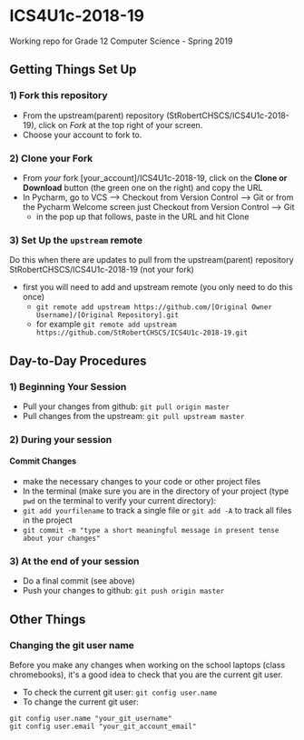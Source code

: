 # ICS4U1c-2018-19
Working repo for Grade 12 Computer Science - Spring 2019

## Getting Things Set Up

### 1) Fork this repository
* From the upstream(parent) repository (StRobertCHSCS/ICS4U1c-2018-19), click on *Fork* at the top right of your screen.
* Choose your account to fork to.

### 2) Clone your Fork
* From *your* fork [your_account]/ICS4U1c-2018-19, click on the **Clone or Download** button (the green one on the right) and copy the URL
* In Pycharm, go to VCS --> Checkout from Version Control --> Git or from the Pycharm Welcome screen just Checkout from Version Control --> Git
    * in the pop up that follows, paste in the URL and hit Clone
    
### 3) Set Up the `upstream` remote
Do this when there are updates to pull from the upstream(parent) repository StRobertCHSCS/ICS4U1c-2018-19 (not your fork)
* first you will need to add and upstream remote (you only need to do this once)
    * `git remote add upstream https://github.com/[Original Owner Username]/[Original Repository].git`
    * for example `git remote add upstream https://github.com/StRobertCHSCS/ICS4U1c-2018-19.git`

## Day-to-Day Procedures

### 1) Beginning Your Session

* Pull your changes from github: `git pull origin master`
* Pull changes from the upstream: `git pull upstream master`

### 2) During your session
#### Commit Changes
* make the necessary changes to your code or other project files
* In the terminal (make sure you are in the directory of your project (type `pwd` on the terminal to verify your current directory):
* `git add yourfilename` to track a single file or `git add -A` to track all files in the project
* `git commit -m "type a short meaningful message in present tense about your changes"`


### 3) At the end of your session
* Do a final commit (see above)
* Push your changes to github: `git push origin master`



## Other Things
### Changing the git user name
Before you make any changes when working on the school laptops (class chromebooks),  it's a good idea to check that you are the current git user.
* To check the current git user: `git config user.name`
* To change the current git user:
```text
git config user.name "your_git_username"
git config user.email "your_git_account_email"

```







